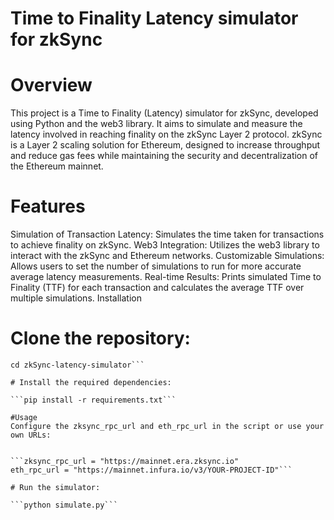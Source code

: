 # Time to Finality Latency simulator for zkSync
# Overview
This project is a Time to Finality (Latency) simulator for zkSync, developed using Python and the web3 library. It aims to simulate and measure the latency involved in reaching finality on the zkSync Layer 2 protocol. zkSync is a Layer 2 scaling solution for Ethereum, designed to increase throughput and reduce gas fees while maintaining the security and decentralization of the Ethereum mainnet.

# Features
Simulation of Transaction Latency: Simulates the time taken for transactions to achieve finality on zkSync.
Web3 Integration: Utilizes the web3 library to interact with the zkSync and Ethereum networks.
Customizable Simulations: Allows users to set the number of simulations to run for more accurate average latency measurements.
Real-time Results: Prints simulated Time to Finality (TTF) for each transaction and calculates the average TTF over multiple simulations.
Installation

# Clone the repository:

```git clone https://github.com/yourusername/zkSync-latency-simulator.git
cd zkSync-latency-simulator```

# Install the required dependencies:

```pip install -r requirements.txt```

#Usage
Configure the zksync_rpc_url and eth_rpc_url in the script or use your own URLs:


```zksync_rpc_url = "https://mainnet.era.zksync.io"
eth_rpc_url = "https://mainnet.infura.io/v3/YOUR-PROJECT-ID"```

# Run the simulator:

```python simulate.py```
